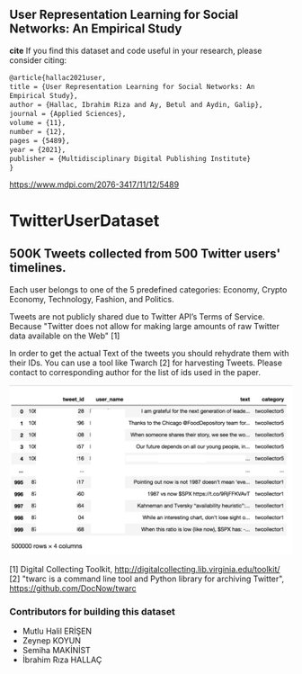 ## User Representation Learning for Social Networks: An Empirical Study

**cite** If you find this dataset and code useful in your research, please consider citing:

    @article{hallac2021user,
    title = {User Representation Learning for Social Networks: An Empirical Study},
    author = {Hallac, Ibrahim Riza and Ay, Betul and Aydin, Galip},
    journal = {Applied Sciences},
    volume = {11},
    number = {12},
    pages = {5489},
    year = {2021},
    publisher = {Multidisciplinary Digital Publishing Institute}
    }

https://www.mdpi.com/2076-3417/11/12/5489  


# TwitterUserDataset

<h2> 500K Tweets collected from 500 Twitter users' timelines. </h2>

Each user belongs to one of the 5 predefined categories: Economy, Crypto Economy, Technology, Fashion, and Politics.


Tweets are not publicly shared due to Twitter API’s Terms of Service.  Because "Twitter does not allow for making large amounts of raw Twitter data available on the Web" [1]

In order to get the actual Text of the tweets you should rehydrate them with their IDs. You can use a tool like Twarch [2] for harvesting Tweets. Please contact to corresponding author for the list of ids used in the paper.

  

![Alt text](https://github.com/irhallac/TwitterUserDataset/blob/main/img/all_data_ss.png?raw=true?raw=true "Tweet Data")



[1] Digital Collecting Toolkit, http://digitalcollecting.lib.virginia.edu/toolkit/
</br>[2] "twarc is a command line tool and Python library for archiving Twitter", https://github.com/DocNow/twarc

<h3> Contributors for building this dataset </h3>
<ul>
  <li>Mutlu Halil ERİŞEN</li>
  <li>Zeynep KOYUN</li>
  <li>Semiha MAKİNİST</li>
  <li>İbrahim Rıza HALLAÇ</li>
</ul>
